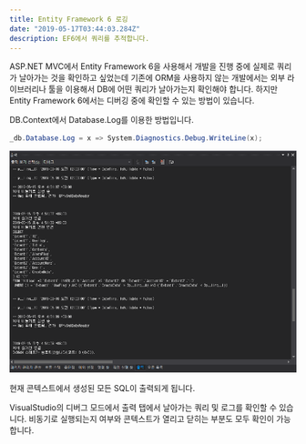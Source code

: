 ```yaml
---
title: Entity Framework 6 로깅
date: "2019-05-17T03:44:03.284Z"
description: EF6에서 쿼리를 추적합니다.
---
```


ASP.NET MVC에서 Entity Framework 6을 사용해서 개발을 진행 중에 실제로 쿼리가 날아가는 것을 확인하고 싶었는데 기존에 ORM을 사용하지 않는 개발에서는 외부 라이브러리나 툴을 이용해서 DB에 어떤 쿼리가 날아가는지 확인해야 합니다. 하지만 Entity Framework 6에서는 디버깅 중에 확인할 수 있는 방법이 있습니다.

DB.Context에서 Database.Log를 이용한 방법입니다.

```csharp
_db.Database.Log = x => System.Diagnostics.Debug.WriteLine(x);
```

![dbcontext-log](./dbcontext-log.png)

현재 콘텍스트에서 생성된 모든 SQL이 출력되게 됩니다.

VisualStudio의 디버그 모드에서 출력 탭에서 날아가는 쿼리 및 로그를 확인할 수 있습니다. 비동기로 실행되는지 여부와 콘텍스트가 열리고 닫히는 부분도 모두 확인이 가능합니다.

